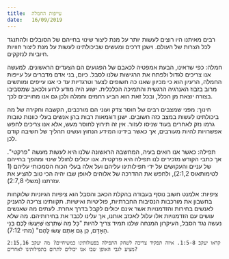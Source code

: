```yaml
---
title:  עייפות החמלה
date:   16/09/2019
---
```


רבים מאיתנו היו רוצים לעשות יותר על מנת ליצור שינוי בחייהם של הסובלים ולהתנגד לכל הצרות של העולם. וישנן דרכים ומעשים שביכולתינו לעשות על מנת ליצור חוויות חיוביות לנזקקים. 

חמלה: כפי שראינו, הבעת אמפטיה לכאבם של הפגועים הם הצעדים הראשונים.  למעשה אנו צריכים לגדול ולפתח את הרגישות שלנו לסבל. כיום, בני אדם מדברים על עייפות החמלה, הרעיון הוא כי מכיוון שאנו כה חשופים לצער וטרגדיות עד כי אנו עייפים ומותשים מרוב בזבוז האנרגיה הרגשית והתמיכה הכלכלית. ישוע היה מודע לרוע ולכאב שמסביבו בצורה יוצאת מן הכלל, ובכל זאת הוא הביע רחמים וחמלה ולכן גם אנו מחוייבים לכך.  

חינוך: מפני שמצבים רבים של חוסר צדק ועוני הם מורכבים, הקשבה וחקירה של מה ביכולתינו לעשות במצב כזה חשובים. ישנן דוגמאות רבות בהן אנשים בעלי כוונות טובות גרמו נזק לאחרים בעוד שניסו לעזור. אין זה תירוץ לחוסר מעש, אלא אנו צריכים לחפש אפשרויות להיות מעורבים, אך כאשר בידינו המידע הנחוץ ועשינו תהליך של חשיבה קודם לכן. 

תפילה: כאשר אנו רואים בעיה, המחשבה הראשונה שלנו היא לעשות מעשה "פרקטי". אך כתבי הקודש מזכירים לנו תפילה היא פרקטית. אנו יכולים לחולל שינוי ומהפך בחייהם של עניים והעקושים על ידי תפילותינו עליהם ועל אלה בעלי הכוח הסמכותי עליהם (1 לטימותאוס 2:1,2), ולחפש את ההדרכה של אלוהים לאופן שבו יהיה הכי טוב להציע את עזרתנו (משלי 2:7,8). 

ציפיות: אלמנט חשוב נוסף בעבודה בהקלת הכאב והסבל הוא ציפיות הגיוניות שלוקחות בחשבון את מורכבות הנסיבות החברתיות, פוליטיות ואישיות. תקוותינו צריכה להעניק לאנשים בחירות והזדמנויות אשר אינם יכולים לקבל בדרך אחרת. לעתים מה שאנשים עושים עם הזדמנויות אלו עלול לאכזב אותנו, אך עלינו לכבד את בחירותיהם. מה שלא נעשה נגד הסבל, העיקרון המנחה שלנו תמיד צריך להיות "כָּל מַה שֶּׁתִּרְצוּ שֶּׁיַּעֲשׂוּ לָכֶם בְּנֵי הָאָדָם, כֵּן גַּם אַתֶּם עֲשׂוּ לָהֶם" (מתי 7:12). 

`קראו יעקב 1:5-8. איזה תפקיד צריכה לשחק התפילה בפעולותינו כמשיחיים? מה יעקב 2:15,16 מציע לגבי האופן שבו אנו יכולים לתרום בתפילותינו לאחרים?`
